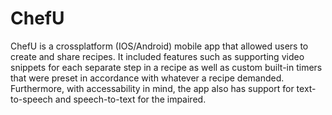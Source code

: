 # ChefU
ChefU is a crossplatform (IOS/Android) mobile app that allowed users to create and share recipes. It
included features such as supporting video snippets for each separate step in a recipe as well as custom
built-in timers that were preset in accordance with whatever a recipe demanded. Furthermore, with
accessability in mind, the app also has support for text-to-speech and speech-to-text for the impaired.
